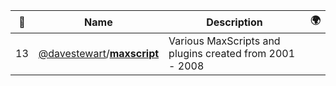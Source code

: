 |:star2: | Name | Description | 🌍|
|---|---|---|---|
|13|[@davestewart](https://github.com/davestewart)/[**maxscript**](https://github.com/davestewart/maxscript)|Various MaxScripts and plugins created from 2001 - 2008||

